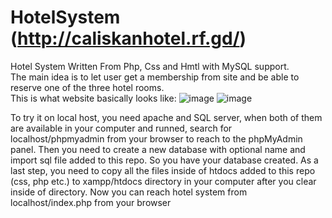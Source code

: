 # HotelSystem (http://caliskanhotel.rf.gd/)
Hotel System Written From Php, Css and Hmtl with MySQL support.<br />
The main idea is to let user get a membership from site and be able to reserve one of the three hotel rooms.<br />
This is what website basically looks like:
![image](https://user-images.githubusercontent.com/75085482/175132442-426df356-92f5-47f2-ac67-8fb44a81fa44.png)
![image](https://user-images.githubusercontent.com/75085482/175132672-4397994f-de84-4d73-9a6c-176f33756227.png)

To try it on local host, you need apache and SQL server,
when both of them are available in your computer and runned,
search for localhost/phpmyadmin from your browser to reach to the phpMyAdmin panel.
Then you need to create a new database with optional name and import sql file added to this repo.
So you have your database created. As a last step, you need to copy all the files inside of htdocs added to this repo
(css, php etc.) to xampp/htdocs directory in your computer after you clear inside of directory. 
Now you can reach hotel system from localhost/index.php from your browser
